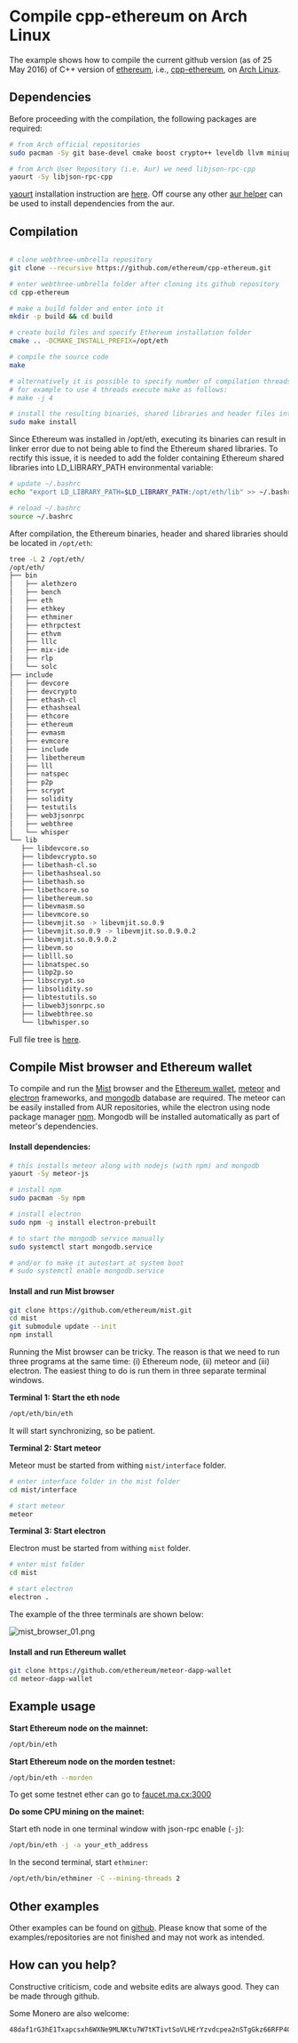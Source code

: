 # Compile cpp-ethereum on Arch Linux

The example shows how to compile the current github version (as of 25 May 2016) of C++ version of [ethereum](http://ethereum.org/), i.e., [cpp-ethereum](https://github.com/ethereum/cpp-ethereum), on [Arch Linux](https://www.archlinux.org/).

## Dependencies
Before proceeding with the compilation, the following packages are required:

```bash
# from Arch official repositories
sudo pacman -Sy git base-devel cmake boost crypto++ leveldb llvm miniupnpc libcl opencl-headers libmicrohttpd qt5-base qt5-webengine

# from Arch User Repository (i.e. Aur) we need libjson-rpc-cpp
yaourt -Sy libjson-rpc-cpp
```

[yaourt](http://archlinux.fr/yaourt-en) installation instruction are [here](http://revryl.com/2013/07/11/yaourt-installation-arch-linux/). Off course any other [aur helper](https://wiki.archlinux.org/index.php/AUR_helpers) can be used to install dependencies from the aur.

## Compilation

```bash

# clone webthree-umbrella repository 
git clone --recursive https://github.com/ethereum/cpp-ethereum.git

# enter webthree-umbrella folder after cloning its github repository
cd cpp-ethereum

# make a build folder and enter into it
mkdir -p build && cd build

# create build files and specify Ethereum installation folder
cmake .. -DCMAKE_INSTALL_PREFIX=/opt/eth

# compile the source code
make

# alternatively it is possible to specify number of compilation threads
# for example to use 4 threads execute make as follows:
# make -j 4

# install the resulting binaries, shared libraries and header files into /opt
sudo make install
```


Since Ethereum was installed in /opt/eth, executing its binaries can result in linker error due to not being able to find the Ethereum shared libraries. To rectify this issue, it is needed to add the folder containing Ethereum shared libraries into LD_LIBRARY_PATH environmental variable:


```bash
# update ~/.bashrc
echo "export LD_LIBRARY_PATH=$LD_LIBRARY_PATH:/opt/eth/lib" >> ~/.bashrc

# reload ~/.bashrc
source ~/.bashrc
```



After compilation, the Ethereum binaries, header and shared libraries should be located in `/opt/eth`:

```bash
tree -L 2 /opt/eth/
/opt/eth/
├── bin
│   ├── alethzero
│   ├── bench
│   ├── eth
│   ├── ethkey
│   ├── ethminer
│   ├── ethrpctest
│   ├── ethvm
│   ├── lllc
│   ├── mix-ide
│   ├── rlp
│   └── solc
├── include
│   ├── devcore
│   ├── devcrypto
│   ├── ethash-cl
│   ├── ethashseal
│   ├── ethcore
│   ├── ethereum
│   ├── evmasm
│   ├── evmcore
│   ├── include
│   ├── libethereum
│   ├── lll
│   ├── natspec
│   ├── p2p
│   ├── scrypt
│   ├── solidity
│   ├── testutils
│   ├── web3jsonrpc
│   ├── webthree
│   └── whisper
└── lib
   ├── libdevcore.so
   ├── libdevcrypto.so
   ├── libethash-cl.so
   ├── libethashseal.so
   ├── libethash.so
   ├── libethcore.so
   ├── libethereum.so
   ├── libevmasm.so
   ├── libevmcore.so
   ├── libevmjit.so -> libevmjit.so.0.9
   ├── libevmjit.so.0.9 -> libevmjit.so.0.9.0.2
   ├── libevmjit.so.0.9.0.2
   ├── libevm.so
   ├── liblll.so
   ├── libnatspec.so
   ├── libp2p.so
   ├── libscrypt.so
   ├── libsolidity.so
   ├── libtestutils.so
   ├── libweb3jsonrpc.so
   ├── libwebthree.so
   └── libwhisper.so
```

Full file tree is [here](http://pastebin.com/raw/sdEvi9rA).

## Compile Mist browser and Ethereum wallet

To compile and run the [Mist](https://github.com/ethereum/mist) browser and
the [Ethereum wallet](https://github.com/ethereum/meteor-dapp-wallet),
[meteor](https://www.meteor.com/) and [electron](http://electron.atom.io/) frameworks, and [mongodb](https://www.mongodb.com/) database are required. The meteor can be easily installed from AUR repositories,
while the electron using node package manager [npm](https://www.npmjs.com/). Mongodb
will be installed automatically as part of meteor's dependencies.

#### Install dependencies:

```bash
# this installs meteor along with nodejs (with npm) and mongodb
yaourt -Sy meteor-js

# install npm
sudo pacman -Sy npm

# install electron
sudo npm -g install electron-prebuilt

# to start the mongodb service manually
sudo systemctl start mongodb.service

# and/or to make it autostart at system boot
# sudo systemctl enable mongodb.service
```

#### Install and run Mist browser

```bash
git clone https://github.com/ethereum/mist.git
cd mist
git submodule update --init
npm install
```

Running the Mist browser can be tricky. The reason is that we need to run
three programs at the same time: (i) Ethereum node, (ii) meteor and (iii) electron.
The easiest thing to do is run them in three separate terminal windows.

**Terminal 1: Start the eth node**

```bash
/opt/eth/bin/eth
```
It will start synchronizing, so be patient.

**Terminal 2: Start meteor**

Meteor must be started from withing `mist/interface` folder.

```bash
# enter interface folder in the mist folder
cd mist/interface

# start meteor
meteor
```

**Terminal 3: Start electron**

Electron must be started from withing `mist` folder.

```bash
# enter mist folder
cd mist

# start electron
electron .
```

The example of the three terminals are shown below:

![mist_browser_01.png](https://raw.githubusercontent.com/moneroexamples/compile-cpp-ethereum-on-arch/master/img/mist_browser_01.png)


#### Install and run Ethereum wallet

```bash
git clone https://github.com/ethereum/meteor-dapp-wallet
cd meteor-dapp-wallet
```

## Example usage

**Start Ethereum node on the mainnet:**

```bash
/opt/bin/eth
```

**Start Ethereum node on the morden testnet:**

```bash
/opt/bin/eth --morden
```

To get some testnet ether can go to [faucet.ma.cx:3000](http://faucet.ma.cx:3000/)

**Do some CPU mining on the mainet:**

Start eth node in one terminal window with json-rpc enable (`-j`):

```bash
/opt/bin/eth -j -a your_eth_address
```

In the second terminal, start `ethminer`:

```bash
/opt/eth/bin/ethminer -C --mining-threads 2
```

## Other examples
Other examples can be found on [github](https://github.com/moneroexamples?tab=repositories).
Please know that some of the examples/repositories are not
finished and may not work as intended.

## How can you help?

Constructive criticism, code and website edits are always good. They can be made through github.

Some Monero are also welcome:
```
48daf1rG3hE1Txapcsxh6WXNe9MLNKtu7W7tKTivtSoVLHErYzvdcpea2nSTgGkz66RFP4GKVAsTV14v6G3oddBTHfxP6tU
```
